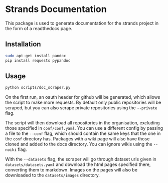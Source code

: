 # Strands Documentation

This package is used to generate documentation for the strands project in the
form of a readthedocs page.

## Installation

```sh
sudo apt-get install pandoc
pip install requests pypandoc
```

## Usage

```sh
python scripts/doc_scraper.py
```

On the first run, an oauth header for github will be generated, which allows the
script to make more requests. By default only public repositories will be
scraped, but you can also scrape private repositories using the `--private` flag.

The script will then download all repositories in the organisation, excluding
those specified in `conf/conf.yaml`. You can use a different config by passing a
file to the `--conf` flag, which should contain the same keys that the one in
the `conf` directory has. Packages with a wiki page will also have those cloned
and added to the docs directory. You can ignore wikis using the `--noiki` flag.

With the `--datasets` flag, the scraper will go through dataset urls given in
`datasets/datasets.yaml` and download the html pages specified there, converting
them to markdown. Images on the pages will also be downloaded to the
`datasets/images` directory.

